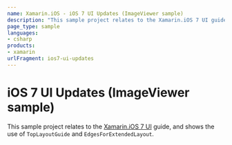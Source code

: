 ```yaml
---
name: Xamarin.iOS - iOS 7 UI Updates (ImageViewer sample)
description: "This sample project relates to the Xamarin.iOS 7 UI guide, and shows the use of TopLayoutGuide and EdgesForExtendedLayout #ios7"
page_type: sample
languages:
- csharp
products:
- xamarin
urlFragment: ios7-ui-updates
---
```

# iOS 7 UI Updates (ImageViewer sample)

This sample project relates to the [Xamarin.iOS 7 UI](https://docs.microsoft.com/xamarin/ios/platform/introduction-to-ios7/ios7-ui) guide, and shows the use of `TopLayoutGuide` and `EdgesForExtendedLayout`.


